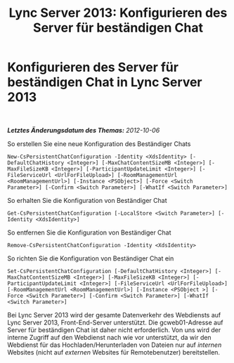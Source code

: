 ﻿---
title: 'Lync Server 2013: Konfigurieren des Server für beständigen Chat'
TOCTitle: Konfigurieren des Server für beständigen Chat
ms:assetid: 85028aff-a38e-4748-958e-59e707a47532
ms:mtpsurl: https://technet.microsoft.com/de-de/library/JJ205054(v=OCS.15)
ms:contentKeyID: 49294624
ms.date: 05/19/2016
mtps_version: v=OCS.15
ms.translationtype: HT
---

# Konfigurieren des Server für beständigen Chat in Lync Server 2013

 

_**Letztes Änderungsdatum des Themas:** 2012-10-06_

So erstellen Sie eine neue Konfiguration des Beständiger Chats

    New-CsPersistentChatConfiguration -Identity <XdsIdentity> [-DefaultChatHistory <Integer>] [-MaxChatContentSizeMB <Integer>] [-MaxFileSizeKB <Integer>] [-ParticipantUpdateLimit <Integer>] [-FileServiceUrl <UrlForFileUpload>] [-RoomManagementUrl <RoomManagementUrl>] [-Instance <PSObject>] [-Force <Switch Parameter>] [-Confirm <Switch Parameter>] [-WhatIf <Switch Parameter>]

So erhalten Sie die Konfiguration von Beständiger Chat

    Get-CsPersistentChatConfiguration [-LocalStore <Switch Parameter>] [-Identity <XdsIdentity>]

So entfernen Sie die Konfiguration von Beständiger Chat

    Remove-CsPersistentChatConfiguration -Identity <XdsIdentity>

So richten Sie die Konfiguration von Beständiger Chat ein

    Set-CsPersistentChatConfiguration [-DefaultChatHistory <Integer>] [-MaxChatContentSizeMB <Integer>] [-MaxFileSizeKB <Integer>] [-ParticipantUpdateLimit <Integer>] [-FileServiceUrl <UrlForFileUpload>] [-RoomManagementUrl <RoomManagementUrl>] [-Instance <PSObject >] [-Force <Switch Parameter>] [-Confirm <Switch Parameter>] [-WhatIf <Switch Parameter>]

Bei Lync Server 2013 wird der gesamte Datenverkehr des Webdiensts auf Lync Server 2013, Front-End-Server unterstützt. Die gcweb01-Adresse auf Server für beständigen Chat ist daher nicht erforderlich. Von uns wird der interne Zugriff auf den Webdienst nach wie vor unterstützt, da wir den Webdienst für das Hochladen/Herunterladen von Dateien nur auf *internen* Websites (nicht auf *externen* Websites für Remotebenutzer) bereitstellen.

